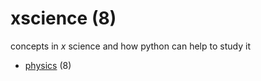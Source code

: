 # xscience (8)
concepts in $x$ science and how python can help to study it

+ [physics](physics/README.md) (8)
